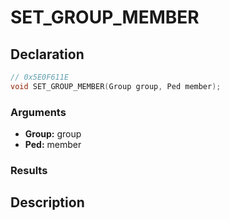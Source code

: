 # SET_GROUP_MEMBER

## Declaration
```cpp
// 0x5E0F611E
void SET_GROUP_MEMBER(Group group, Ped member);
```

### Arguments
- **Group:** group
- **Ped:** member

### Results

## Description
